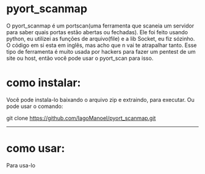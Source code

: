 # pyort_scanmap

O pyort_scanmap é um portscan(uma ferramenta que scaneia um servidor para saber quais portas estão abertas ou fechadas).
Ele foi feito usando python, eu utilizei as funções de arquivo(file) e a lib Socket, eu fiz sózinho.
O código em si esta em inglês, mas acho que n vai te atrapalhar tanto.
Esse tipo de ferramenta é muito usada por hackers para fazer um pentest de um site ou host, então você pode usar o pyort_scan para isso.


# como instalar:
Você pode instala-lo baixando o arquivo zip e extraindo, para executar.
Ou pode usar o comando:

git clone https://github.com/IagoManoel/pyort_scanmap.git
______________________________

# como usar:
Para usa-lo
